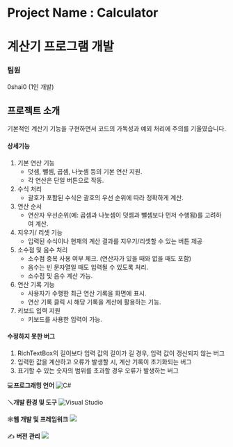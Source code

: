 # Project Name : Calculator
# 계산기 프로그램 개발

### 팀원
0shai0 (1인 개발)

## 프로젝트 소개   
기본적인 계산기 기능을 구현하면서 코드의 가독성과 예외 처리에 주의를 기울였습니다.

#### 상세기능
1. 기본 연산 기능
    - 덧셈, 뺄셈, 곱셈, 나눗셈 등의 기본 연산 지원.
    - 각 연산은 단일 버튼으로 작동.
2. 수식 처리
   - 괄호가 포함된 수식은 괄호의 우선 순위에 따라 정확하게 계산.
3. 연산 순서
   - 연산자 우선순위(예: 곱셈과 나눗셈이 덧셈과 뺄셈보다 먼저 수행됨)를 고려하여 계산.
4. 지우기/ 리셋 기능
   - 입력된 수식이나 현재의 계산 결과를 지우기/리셋할 수 있는 버튼 제공
5. 소수점 및 음수 처리
   - 소수점 중복 사용 여부 체크. (연산자가 있을 때와 없을 때도 포함)
   - 음수는 빈 문자열일 때도 입력될 수 있도록 처리.
   - 소수점 및 음수 계산 가능.
6. 연산 기록 기능
   - 사용자가 수행한 최근 연산 기록을 화면에 표시.
   - 연산 기록 클릭 시 해당 기록을 계산에 활용하는 기능.
7. 키보드 입력 지원
   - 키보드를 사용한 입력이 가능.


#### 수정하지 못한 버그
1. RichTextBox의 길이보다 입력 값의 길이가 길 경우, 입력 값이 갱신되지 않는 버그
2. 입력한 값을 계산하고 오류가 발생할 시, 계산 기록이 초기화되는 버그
3. 표기할 수 있는 숫자의 범위를 초과할 경우 오류가 발생하는 버그


💻**프로그래밍 언어**
![C#](https://img.shields.io/badge/c%23-%23239120.svg?style=for-the-badge&logo=csharp&logoColor=white)

🪛**개발 환경 및 도구**
![Visual Studio](https://img.shields.io/badge/Visual%20Studio-5C2D91.svg?style=for-the-badge&logo=visual-studio&logoColor=white)

🕸️**웹 개발 및 프레임워크**
<img src="https://img.shields.io/badge/.NET-512BD4?style=for-the-badge&logo=.NET&logoColor=white">

✍️ **버전 관리**
 <img src="https://img.shields.io/badge/github-181717?style=for-the-badge&logo=github&logoColor=white">
